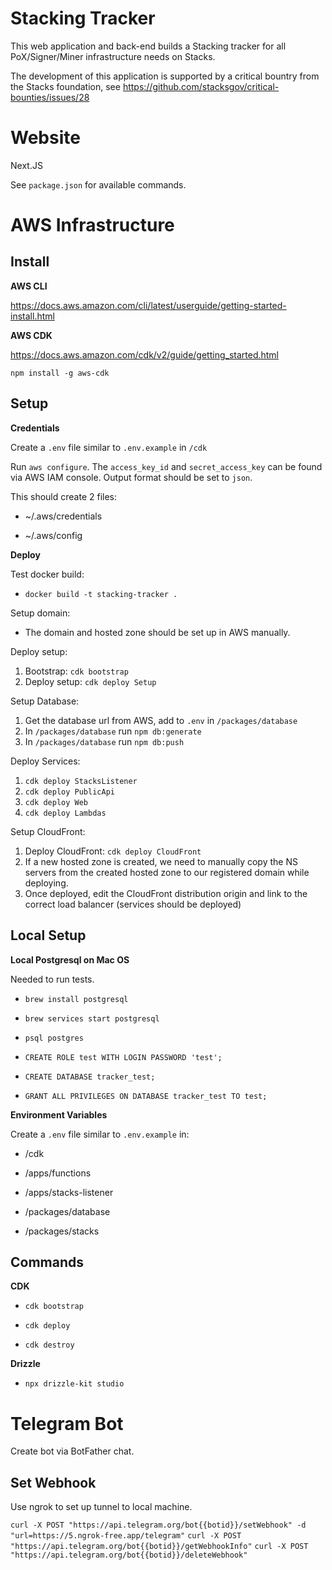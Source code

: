 # Stacking Tracker

This web application and back-end builds a Stacking tracker for all PoX/Signer/Miner infrastructure needs on Stacks.

The development of this application is supported by a critical bountry from the Stacks foundation, see https://github.com/stacksgov/critical-bounties/issues/28

# Website

Next.JS

See `package.json` for available commands.

# AWS Infrastructure

## Install

**AWS CLI**

https://docs.aws.amazon.com/cli/latest/userguide/getting-started-install.html

**AWS CDK**

https://docs.aws.amazon.com/cdk/v2/guide/getting_started.html

`npm install -g aws-cdk`

## Setup

**Credentials**

Create a `.env` file similar to `.env.example` in `/cdk`

Run `aws configure`. The `access_key_id` and `secret_access_key` can be found via AWS IAM console. Output format should be set to `json`.

This should create 2 files:

- ~/.aws/credentials

- ~/.aws/config

**Deploy**

Test docker build:

- `docker build -t stacking-tracker .`

Setup domain:

- The domain and hosted zone should be set up in AWS manually.

Deploy setup:

1.  Bootstrap: `cdk bootstrap`
2.  Deploy setup: `cdk deploy Setup`

Setup Database:

1.  Get the database url from AWS, add to `.env` in `/packages/database`
2.  In `/packages/database` run `npm db:generate`
3.  In `/packages/database` run `npm db:push`

Deploy Services:

1.  `cdk deploy StacksListener`
2.  `cdk deploy PublicApi`
3.  `cdk deploy Web`
4.  `cdk deploy Lambdas`

Setup CloudFront:

1.  Deploy CloudFront: `cdk deploy CloudFront`
2.  If a new hosted zone is created, we need to manually copy the NS servers from the created hosted zone to our registered domain while deploying.
3.  Once deployed, edit the CloudFront distribution origin and link to the correct load balancer (services should be deployed)

## Local Setup

**Local Postgresql on Mac OS**

Needed to run tests.

- `brew install postgresql`

- `brew services start postgresql`

- `psql postgres`

- `CREATE ROLE test WITH LOGIN PASSWORD 'test';`

- `CREATE DATABASE tracker_test;`

- `GRANT ALL PRIVILEGES ON DATABASE tracker_test TO test;`

**Environment Variables**

Create a `.env` file similar to `.env.example` in:

- /cdk

- /apps/functions

- /apps/stacks-listener

- /packages/database

- /packages/stacks

## Commands

**CDK**

- `cdk bootstrap`

- `cdk deploy`

- `cdk destroy`

**Drizzle**

- `npx drizzle-kit studio`

# Telegram Bot

Create bot via BotFather chat.

## Set Webhook

Use ngrok to set up tunnel to local machine.

`curl -X POST "https://api.telegram.org/bot{{botid}}/setWebhook" -d "url=https://5.ngrok-free.app/telegram"`
`curl -X POST "https://api.telegram.org/bot{{botid}}/getWebhookInfo"`
`curl -X POST "https://api.telegram.org/bot{{botid}}/deleteWebhook"`
